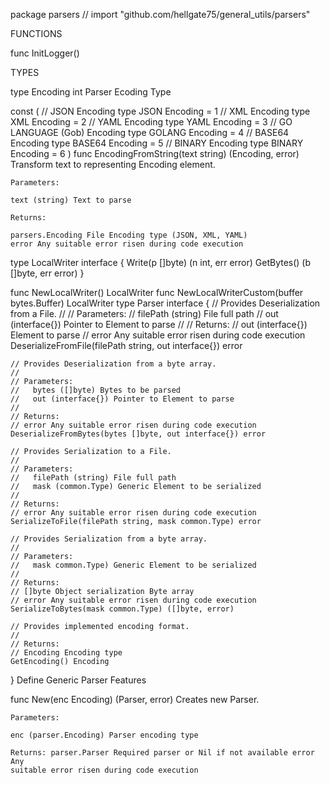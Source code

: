 package parsers // import "github.com/hellgate75/general_utils/parsers"


FUNCTIONS

func InitLogger()

TYPES

type Encoding int
    Parser Ecoding Type

const (
	// JSON Encoding type
	JSON Encoding = 1
	// XML Encoding type
	XML Encoding = 2
	// YAML Encoding type
	YAML Encoding = 3
	// GO LANGUAGE (Gob) Encoding type
	GOLANG Encoding = 4
	// BASE64 Encoding type
	BASE64 Encoding = 5
	// BINARY Encoding type
	BINARY Encoding = 6
)
func EncodingFromString(text string) (Encoding, error)
    Transform text to representing Encoding element.

    Parameters:

    text (string) Text to parse

    Returns:

    parsers.Encoding File Encoding type (JSON, XML, YAML)
    error Any suitable error risen during code execution

type LocalWriter interface {
	Write(p []byte) (n int, err error)
	GetBytes() (b []byte, err error)
}

func NewLocalWriter() LocalWriter
func NewLocalWriterCustom(buffer bytes.Buffer) LocalWriter
type Parser interface {
	// Provides Deserialization from a File.
	//
	// Parameters:
	//   filePath (string) File full path
	//   out (interface{}) Pointer to Element to parse
	//
	// Returns:
	// out (interface{}) Element to parse
	// error Any suitable error risen during code execution
	DeserializeFromFile(filePath string, out interface{}) error

	// Provides Deserialization from a byte array.
	//
	// Parameters:
	//   bytes ([]byte) Bytes to be parsed
	//   out (interface{}) Pointer to Element to parse
	//
	// Returns:
	// error Any suitable error risen during code execution
	DeserializeFromBytes(bytes []byte, out interface{}) error

	// Provides Serialization to a File.
	//
	// Parameters:
	//   filePath (string) File full path
	//   mask (common.Type) Generic Element to be serialized
	//
	// Returns:
	// error Any suitable error risen during code execution
	SerializeToFile(filePath string, mask common.Type) error

	// Provides Serialization from a byte array.
	//
	// Parameters:
	//   mask common.Type) Generic Element to be serialized
	//
	// Returns:
	// []byte Object serialization Byte array
	// error Any suitable error risen during code execution
	SerializeToBytes(mask common.Type) ([]byte, error)

	// Provides implemented encoding format.
	//
	// Returns:
	// Encoding Encoding type
	GetEncoding() Encoding
}
    Define Generic Parser Features

func New(enc Encoding) (Parser, error)
    Creates new Parser.

    Parameters:

    enc (parser.Encoding) Parser encoding type

    Returns: parser.Parser Required parser or Nil if not available error Any
    suitable error risen during code execution

